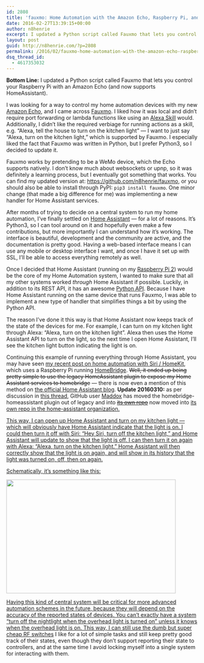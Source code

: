 ```yaml
---
id: 2808
title: 'fauxmo: Home Automation with the Amazon Echo, Raspberry Pi, and HomeAssistant'
date: 2016-02-27T13:39:15+00:00
author: n8henrie
excerpt: I updated a Python script called Fauxmo that lets you control your Raspberry Pi with an Amazon Echo (and supports HomeAssistant).
layout: post
guid: http://n8henrie.com/?p=2808
permalink: /2016/02/fauxmo-home-automation-with-the-amazon-echo-raspberry-pi-and-homeassistant/
dsq_thread_id:
  - 4617353032
---
```

**Bottom Line:** I updated a Python script called Fauxmo that lets you control your Raspberry Pi with an Amazon Echo (and now supports HomeAssistant).<!--more-->

I was looking for a way to control my home automation devices with my new <a href="http://amzn.to/1QDBUlF" target="_blank">Amazon Echo</a>, and I came across <a href="https://github.com/makermusings/fauxmo" target="_blank">Fauxmo</a>. I liked how it was local and didn&#8217;t require port forwarding or lambda functions like using an <a href="https://developer.amazon.com/public/solutions/alexa" target="_blank">Alexa Skill</a> would. Additionally, I didn&#8217;t like the required verbiage for running actions as a skill, e.g. &#8220;Alexa, tell the house to turn on the kitchen light&#8221; &#8212; I want to just say &#8220;Alexa, turn on the kitchen light,&#8221; which is supported by Fauxmo. I especially liked the fact that Fauxmo was written in Python, but I prefer Python3, so I decided to update it.

Fauxmo works by pretending to be a WeMo device, which the Echo supports natively. I don&#8217;t know much about websockets or upnp, so it was definitely a learning process, but I eventually got something that works. You can find my updated version at: <a href="https://github.com/n8henrie/fauxmo" target="_blank">https://github.com/n8henrie/fauxmo</a>, or you should also be able to install through PyPI: `pip3 install fauxmo`. One minor change (that made a big difference for me) was implementing a new handler for Home Assistant services.

After months of trying to decide on a central system to run my home automation, I&#8217;ve finally settled on <a href="https://home-assistant.io/" target="_blank">Home Assistant</a> &#8212; for a lot of reasons. It&#8217;s Python3, so I can tool around on it and hopefully even make a few contributions, but more importantly I can understand how it&#8217;s working. The interface is beautiful, development and the community are active, and the documentation is pretty good. Having a web-based interface means I can use any mobile or desktop interface I want, and once I have it set up with SSL, I&#8217;ll be able to access everything remotely as well.

Once I decided that Home Assistant (running on my <a href="http://amzn.to/1QDCfok" target="_blank">Raspberry Pi 2</a>) would be the core of my Home Automation system, I wanted to make sure that all my other systems worked _through_ Home Assistant if possible. Luckily, in addition to its REST API, it has an awesome <a href="https://home-assistant.io/developers/python_api" target="_blank">Python API</a>. Because I have Home Assistant running on the same device that runs Fauxmo, I was able to implement a new type of handler that simplifies things a bit by using the Python API.

The reason I&#8217;ve done it this way is that Home Assistant now keeps track of the state of the devices for me. For example, I can turn on my kitchen light through Alexa: &#8220;Alexa, turn on the kitchen light&#8221;. Alexa then uses the Home Assistant API to turn on the light, so the next time I open Home Assistant, I&#8217;ll see the kitchen light button indicating the light is on.

Continuing this example of running everything through Home Assistant, you may have seen [my recent post on home automation with Siri / HomeKit](http://n8henrie.com/2015/12/control-an-rf-outlet-with-siri-via-homebridge/), which uses a Raspberry Pi running <a href="https://github.com/nfarina/homebridge" target="_blank">HomeBridge</a>. <del datetime="2016-03-10T17:46:43+00:00">Well, it ended up being pretty simple to use the legacy HomeAssistant plugin to expose my Home Assistant services to homebridge</del> &#8212; there is now even a mention of this method on <a href="https://home-assistant.io/blog/#integrating-home-assistant-with-homekit" target="_blank">the official Home Assistant blog</a>. **Update 20160310:** as per discussion in [this thread](https://github.com/nfarina/homebridge-legacy-plugins/issues/24#issuecomment-194109178), GitHub user [Maddox](https://github.com/maddox) has moved the homebridge-homeassistant plugin out of legacy and into <del><a href="https://github.com/maddox/homebridge-homeassistant" target="_blank">its own repo</a></del> now moved into  <a href="https://github.com/home-assistant/homebridge-homeassistant" target="_blank">its own repo in the home-assistant organization.</p> 

<p>
  This way, I can open up Home Assistant and turn on my kitchen light &#8212; which will obviously have Home Assistant indicate that the light is on. I could then turn it off with Siri: &#8220;Hey Siri, turn off the kitchen light,&#8221; and Home Assistant will update to show that the light is off. I can then turn it on again with Alexa: &#8220;Alexa, turn on the kitchen light.&#8221; Home Assistant will then correctly show that the light is on again, and will show in its history that the light was turned on, off, then on again.
</p>

<p>
  Schematically, it&#8217;s something like this:
</p>

<img class="" src="http://n8henrie.com/wp-content/uploads/2016/02/20160227_Untitled.png" alt="" width="446" height="300" /> 

<p>
  Having this kind of central system will be critical for more advanced automation schemes in the future, because they will depend on the accuracy of the reported states of devices. You can&#8217;t exactly have a system &#8220;turn off the nightlight when the overhead light is turned on&#8221; unless it knows when the overhead light is on. This way, I can still use the dumb but <a href="http://amzn.to/1QDE58O" target="_blank">super cheap RF switches</a> I like for a lot of simple tasks and still keep pretty good track of their states, even though they don&#8217;t support reporting their state to controllers, and at the same time I avoid locking myself into a single system for interacting with them.
</p>